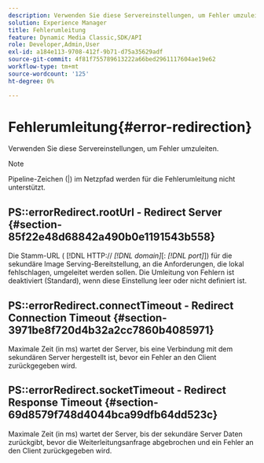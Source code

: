 ```yaml
---
description: Verwenden Sie diese Servereinstellungen, um Fehler umzuleiten.
solution: Experience Manager
title: Fehlerumleitung
feature: Dynamic Media Classic,SDK/API
role: Developer,Admin,User
exl-id: a184e113-9708-412f-9b71-d75a35629adf
source-git-commit: 4f81f755789613222a66bed2961117604ae19e62
workflow-type: tm+mt
source-wordcount: '125'
ht-degree: 0%

---
```


# Fehlerumleitung{#error-redirection}

Verwenden Sie diese Servereinstellungen, um Fehler umzuleiten.

>[!NOTE]
>
>Pipeline-Zeichen (|) im Netzpfad werden für die Fehlerumleitung nicht unterstützt.

## PS::errorRedirect.rootUrl - Redirect Server {#section-85f22e48d68842a490b0e1191543b558}

Die Stamm-URL ( [!DNL HTTP:// *[!DNL domain]*[: *[!DNL port]*]) für die sekundäre Image Serving-Bereitstellung, an die Anforderungen, die lokal fehlschlagen, umgeleitet werden sollen. Die Umleitung von Fehlern ist deaktiviert (Standard), wenn diese Einstellung leer oder nicht definiert ist.

## PS::errorRedirect.connectTimeout - Redirect Connection Timeout {#section-3971be8f720d4b32a2cc7860b4085971}

Maximale Zeit (in ms) wartet der Server, bis eine Verbindung mit dem sekundären Server hergestellt ist, bevor ein Fehler an den Client zurückgegeben wird.

## PS::errorRedirect.socketTimeout - Redirect Response Timeout {#section-69d8579f748d4044bca99dfb64dd523c}

Maximale Zeit (in ms) wartet der Server, bis der sekundäre Server Daten zurückgibt, bevor die Weiterleitungsanfrage abgebrochen und ein Fehler an den Client zurückgegeben wird.
